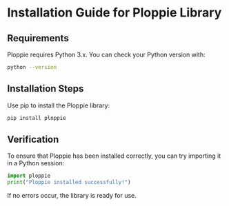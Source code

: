 # Installation Guide for Ploppie Library

## Requirements
Ploppie requires Python 3.x. You can check your Python version with:
```bash
python --version
```

## Installation Steps
Use pip to install the Ploppie library:
```bash
pip install ploppie
```

## Verification
To ensure that Ploppie has been installed correctly, you can try importing it in a Python session:
```python
import ploppie
print("Ploppie installed successfully!")
```
If no errors occur, the library is ready for use.
